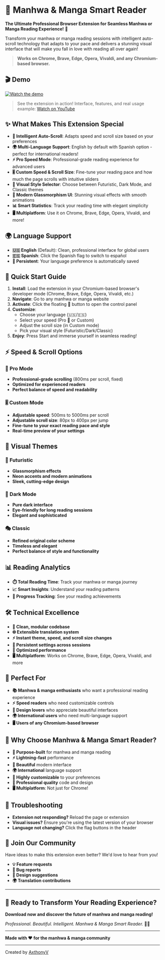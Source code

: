 # 📖 Manhwa & Manga Smart Reader

**The Ultimate Professional Browser Extension for Seamless Manhwa or Manga Reading Experience!** 🚀

Transform your manhwa or manga reading sessions with intelligent auto-scroll technology that adapts to your pace and delivers a stunning visual interface that will make you fall in love with reading all over again!

> **Works on Chrome, Brave, Edge, Opera, Vivaldi, and any Chromium-based browser.**

## 🎬 Demo

[![Watch the demo](https://img.youtube.com/vi/pjYiH4sVnro/0.jpg)](https://youtu.be/pjYiH4sVnro)

> See the extension in action! Interface, features, and real usage example: [Watch on YouTube](https://youtu.be/pjYiH4sVnro)

## ✨ What Makes This Extension Special

- **🧠 Intelligent Auto-Scroll**: Adapts speed and scroll size based on your preferences
- **🌍 Multi-Language Support**: English by default with Spanish option - perfect for international readers!
- **⚡ Pro Speed Mode**: Professional-grade reading experience for advanced users
- **🎚️ Custom Speed & Scroll Size**: Fine-tune your reading pace and how much the page scrolls with intuitive sliders
- **🎨 Visual Style Selector**: Choose between Futuristic, Dark Mode, and Classic themes
- **💎 Modern Glassmorphism UI**: Stunning visual effects with smooth animations
- **📊 Smart Statistics**: Track your reading time with elegant simplicity
- **🖥️ Multiplatform**: Use it on Chrome, Brave, Edge, Opera, Vivaldi, and more!

## 🌍 Language Support

- **🇺🇸 English** (Default): Clean, professional interface for global users
- **🇪🇸 Spanish**: Click the Spanish flag to switch to español
- **💾 Persistent**: Your language preference is automatically saved

## 🚀 Quick Start Guide

1. **Install**: Load the extension in your Chromium-based browser's developer mode (Chrome, Brave, Edge, Opera, Vivaldi, etc.)
2. **Navigate**: Go to any manhwa or manga website
3. **Activate**: Click the floating 📖 button to open the control panel
4. **Customize**: 
   - Choose your language (🇺🇸/🇪🇸)
   - Select your speed (Pro 🚀 or Custom)
   - Adjust the scroll size (in Custom mode)
   - Pick your visual style (Futuristic/Dark/Classic)
5. **Enjoy**: Press Start and immerse yourself in seamless reading!

## ⚡ Speed & Scroll Options

### 🚀 Pro Mode
- **Professional-grade scrolling** (800ms per scroll, fixed)
- **Optimized for experienced readers**
- **Perfect balance of speed and readability**

### 🎚️ Custom Mode
- **Adjustable speed**: 500ms to 5000ms per scroll
- **Adjustable scroll size**: 80px to 400px per jump
- **Fine-tune to your exact reading pace and style**
- **Real-time preview of your settings**

## 🎨 Visual Themes

### 🌟 Futuristic
- **Glassmorphism effects**
- **Neon accents and modern animations**
- **Sleek, cutting-edge design**

### 🌙 Dark Mode
- **Pure dark interface**
- **Eye-friendly for long reading sessions**
- **Elegant and sophisticated**

### 🎭 Classic
- **Refined original color scheme**
- **Timeless and elegant**
- **Perfect balance of style and functionality**

## 📊 Reading Analytics

- **⏱️ Total Reading Time**: Track your manhwa or manga journey
- **📈 Smart Insights**: Understand your reading patterns
- **🎯 Progress Tracking**: See your reading achievements

## 🛠️ Technical Excellence

- **🔧 Clean, modular codebase**
- **🌐 Extensible translation system**
- **⚡ Instant theme, speed, and scroll size changes**
- **💾 Persistent settings across sessions**
- **🎯 Optimized performance**
- **🖥️ Multiplatform**: Works on Chrome, Brave, Edge, Opera, Vivaldi, and more

## 🎯 Perfect For

- **📚 Manhwa & manga enthusiasts** who want a professional reading experience
- **⚡ Speed readers** who need customizable controls
- **🎨 Design lovers** who appreciate beautiful interfaces
- **🌍 International users** who need multi-language support
- **🖥️ Users of any Chromium-based browser**

## 🚀 Why Choose Manhwa & Manga Smart Reader?

- **🎯 Purpose-built** for manhwa and manga reading
- **⚡ Lightning-fast** performance
- **🎨 Beautiful** modern interface
- **🌍 International** language support
- **🔧 Highly customizable** to your preferences
- **💎 Professional quality** code and design
- **🖥️ Multiplatform**: Not just for Chrome!

## 🐛 Troubleshooting

- **Extension not responding?** Reload the page or extension
- **Visual issues?** Ensure you're using the latest version of your browser
- **Language not changing?** Click the flag buttons in the header

## 🤝 Join Our Community

Have ideas to make this extension even better? We'd love to hear from you!

- **💡 Feature requests**
- **🐛 Bug reports**
- **🎨 Design suggestions**
- **🌍 Translation contributions**

---

## 🎉 Ready to Transform Your Reading Experience?

**Download now and discover the future of manhwa and manga reading!** 

*Professional. Beautiful. Intelligent. Manhwa & Manga Smart Reader.* 📖✨

---

**Made with ❤️ for the manhwa & manga community**

---

Created by [AxthonyV](https://github.com/AxthonyV) 